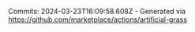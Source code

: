 Commits: 2024-03-23T16:09:58.608Z - Generated via https://github.com/marketplace/actions/artificial-grass
<br>
